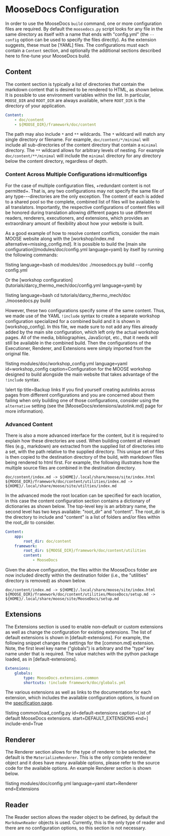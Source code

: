 # MooseDocs Configuration

In order to use the MooseDocs `build` command, one or more configuration files are required. By
default the `moosedocs.py` script looks for any file in the same directory as itself with a name
that ends with "config.yml" (the `--config` option can be used to specify the files directly). As
the extension suggests, these must be [YAML] files. The configurations must each contain a `Content`
section, and optionally the additional sections described here to fine-tune your MooseDocs build.

## Content

The content section is typically a list of directories that contain the markdown content that
is desired to be rendered to HTML, as shown below. It is possible to use environment variables
within the list. In particular, `MOOSE_DIR` and `ROOT_DIR` are always available, where `ROOT_DIR`
is the directory of your application.

```yaml
Content:
    - doc/content
    - ${MOOSE_DIR}/framework/doc/content
```

The path may also include `*` and `**` wildcards. The `*` wildcard will match any single directory
or filename. For example, `doc/content/*/minimal` will include all sub-directories of the content
directory that contain a `minimal` directory. The `**` wildcard allows for arbitrary levels of
nesting. For example `doc/content/**/minimal` will include the `minimal` directory for any
directory below the content directory, regardless of depth.

### Content Across Multiple Configurations id=multiconfigs

For the case of multiple configuration files, +redundant content is not permitted+. That is, any two
configurations may not specify the same file of any type---directories are the only exception. The
content of each is added to a shared pool so the complete, combined list of files will be available
to all translators. Importantly, the respective configurations of content files will be honored
during translation allowing different pages to use different readers, renderers, executioners, and
extensions, which provides an extraordinary amount of flexibility about how your website is built.

As a good example of how to resolve content conflicts, consider the main
MOOSE website along with the [workshop/index.md alternative=missing_config.md].
It is possible to build the [main site configuration](modules/doc/config.yml language=yaml) by
itself by running the following commands:

!listing language=bash
cd modules/doc
./moosedocs.py build --config config.yml

Or the [workshop configuration](tutorials/darcy_thermo_mech/doc/config.yml language=yaml) by

!listing language=bash
cd tutorials/darcy_thermo_mech/doc
./moosedocs.py build

However, these two configurations specify some of the same content. Thus, we made use of the YAML
`!include` syntax to create a separate workshop configuration specialized for a combined build and
it is shown in [workshop_config]. In this file, we made sure to not add any files already added by
the main site configuration, which left only the actual workshop pages. All of the media,
bibliographies, JavaScript, etc., that it needs will still be available in the combined build. Then
the configurations of the Executioner, Renderer, and Extensions were simply imported from the
original file.

!listing modules/doc/workshop_config.yml language=yaml id=workshop_config
         caption=Configuration for the MOOSE workshop designed to build alongside the main website
                 that takes advantage of the `!include` syntax.

!alert tip title=Backup links
If you find yourself creating autolinks across pages from different configurations and you are
concerned about them failing when only building one of those configurations, consider using the
`alternative` setting (see the [MooseDocs/extensions/autolink.md] page for more information).

### Advanced Content

There is also a more advanced interface for the content, but it is required to explain how these
directories are used. When building content all relevant files (e.g., markdown) are extracted from
the supplied list of directories into a set, with the path relative to the supplied directory. This
unique set of files is then copied to the destination directory of the build, with markdown files
being rendered to html first. For example, the following illustrates how the multiple source
files are combined in the destination directory.

```text
doc/content/index.md -> ${HOME}/.local/share/moose/site/index.html
${MOOSE_DIR}/framework/doc/content/utilities/index.md -> ${HOME}/.local/share/moose/site/utilties/index.md
```

In the advanced mode the root location can be specified for each location, in this case the
content configuration section contains a dictionary of dictionaries as shown below. The top-level key
is an arbitrary name, the second level has two keys available: "root_dir" and "content". The
root_dir is the directory to include and "content" is a list of folders and/or files within the
root_dir to consider.


```yaml
Content:
    app:
        root_dir: doc/content
    framework:
        root_dir: ${MOOSE_DIR}/framework/doc/content/utilities
        content:
            - MooseDocs
```

Given the above configuration, the files within the MooseDocs folder are now included directly
within the destination folder (i.e., the "utilities" directory is removed) as shown below.

```text
doc/content/index.md -> ${HOME}/.local/share/moose/site/index.html
${MOOSE_DIR}/framework/doc/content/utilities/MooseDocs/setup.md -> ${HOME}/.local/share/moose/site/MooseDocs/setup.md
```

## Extensions

The Extensions section is used to enable non-default or custom extensions as well as change the
configuration for existing extensions. The list of default extensions is shown in
[default-extensions]. For example, the following snippet changes the settings for the
[common.md] extension. Note, the first level key name ("globals") is arbitrary and the
"type" key name under that is required. The value matches with the python package loaded, as in
[default-extensions].

```yaml
Extensions:
    globals:
        type: MooseDocs.extensions.common
        shortcuts: !include framework/doc/globals.yml
```

The various extensions as well as links to the documentation for each extension, which includes
the available configuration options, is found on the [specification page](MooseDocs/specification.md).

!listing common/load_config.py
         id=default-extensions
         caption=List of default MooseDocs extensions.
         start=DEFAULT_EXTENSIONS
         end=]
         include-end=True


## Renderer

The Renderer section allows for the type of renderer to be selected, the default is the
`MaterializeRenderer`. This is the only complete renderer object and it does have many available
options, please refer to the source code for the available options. An example
Renderer section is shown below.

!listing modules/doc/config.yml language=yaml start=Renderer end=Extensions

## Reader

The Reader section allows the reader object to be defined, by default the `MarkdownReader` objects
is used. Currently, this is the only type of reader and there are no configuration options, so this
section is not necessary.
